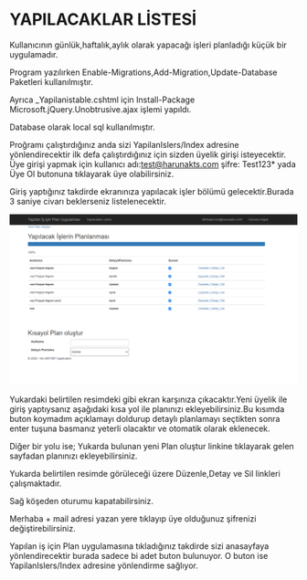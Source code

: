 # YAPILACAKLAR LİSTESİ
Kullanıcının günlük,haftalık,aylık olarak yapacağı işleri planladığı küçük bir uygulamadır.

Program yazılırken Enable-Migrations,Add-Migration,Update-Database Paketleri kullanılmıştır.

Ayrıca _Yapilanistable.cshtml için Install-Package Microsoft.jQuery.Unobtrusive.ajax işlemi yapıldı.

Database olarak local sql kullanılmıştır.

Proğramı çalıştırdığınız anda sizi YapilanIslers/Index adresine yönlendirecektir ilk defa çalıştırdığınız için sizden üyelik girişi isteyecektir. Üye girişi yapmak için kullanıcı adı:test@harunakts.com şifre: Test123* yada Üye Ol butonuna tıklayarak üye olabilirsiniz.

Giriş yaptığınız takdirde ekranınıza yapılacak işler bölümü gelecektir.Burada 3 saniye civarı beklerseniz listelenecektir.

![image-20200902095434746](image-20200902095434746.png)

Yukardaki belirtilen resimdeki gibi ekran karşınıza çıkacaktır.Yeni üyelik ile giriş yaptıysanız aşağıdaki kısa yol ile planınızı ekleyebilirsiniz.Bu kısımda buton koymadım açıklamayı doldurup detaylı planlamayı seçtikten sonra enter tuşuna basmanız yeterli olacaktır ve otomatik olarak eklenecek.

Diğer bir yolu ise; Yukarda bulunan yeni Plan oluştur linkine tıklayarak gelen sayfadan planınızı ekleyebilirsiniz.

Yukarda belirtilen resimde görüleceği üzere Düzenle,Detay ve Sil linkleri çalışmaktadır.

Sağ köşeden oturumu kapatabilirsiniz.

Merhaba + mail adresi yazan yere tıklayıp üye olduğunuz şifrenizi değiştirebilirsiniz.

Yapılan iş için Plan uygulamasına tıkladığınız takdirde sizi anasayfaya yönlendirecektir burada sadece bi adet buton bulunuyor. O buton ise YapilanIslers/Index adresine yönlendirme sağlıyor.
